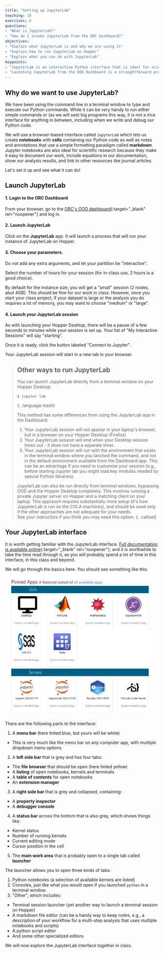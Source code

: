 ```yaml
---
title: "Setting up JupyterLab"
teaching: 10
exercises: 0
questions:
- "What is JupyterLab?"
- "How do I invoke JupyterLab from the ORC Dashboard?"
objectives:
- "Explain what JupyterLab is and why we are using it"
- "Explain how to run JupyterLab on Hopper"
- "Explain what you can do with JupyterLab"
keypoints:
- "JupyterLab is an interactive Python interface that is ideal for scientific work"
- "Launching JupyterLab from the OOD Dashboard is a straightforward process"
---
```


## Why do we want to use JupyterLab? 

We have been using the command line in a terminal window to type and execute our Python commands. 
While it can be very handy to run either simple commands or (as we will see) big programs this way, 
it is not a nice interface for anything in between, including when we write and debug our Python code.

We will use a browser-based interface called `JupyterLab`
which lets us create **notebooks** with **cells** containing our Python code
as well as notes and annotations that use a simple formatting paradigm called **markdown**. 
Jupyter notebooks are also ideal for scientific research because they make it easy to document our work, 
include equations in our documentation, show our analysis results, 
and link to other resources like journal articles. 

Let's set it up and see what it can do!

## Launch JupyterLab

#### 1. Login to the ORC Dashboard

From your browser, go to the [ORC's OOD dashboard](https://ondemand.orc.gmu.edu/){:target="_blank" rel="noopener"}
and log in.

#### 2. Launch JupyterLab

Click on the **JupyterLab** app. It will launch a process that will run your instance of JupyterLab on Hopper.

#### 3. Choose your parameters.

Do not add any extra arguments, and let your partition be "interactive".

Select the number of hours for your session (for in-class use, 2 hours is a good choice).

By default for the instance size, you will get a "small" session (2 nodes, abut 4GB). 
This should be fine for our work in class.
However, once you start your class project, if your dataset is large or the analysis you do
requires a lot of memory, you may want to choose "medium" or "large".

#### 4. Launch your JupyterLab session

As with launching your Hopper Desktop, there will be a pause of a few seconds to minutes
while your session is set up. 
Your list of "My Interactive Sessions" will say "starting".

Once it is ready, click the button labeled "Connect to Jupyter".

Your JupyterLab session will start in a new tab in your browser.

> ## Other ways to run JupyterLab
>
> You can launch JupyterLab directly from a terminal window on your Hopper Desktop:
> ~~~
> $ jupyter lab
> ~~~
> {: .language-bash}
> 
> This method has some differences from using the JupyterLab app in the Dashboard:
> 1. Your JupyterLab session will not appear in your laptop's browser, but in a browser on your Hopper Desktop (Firefox)
> 2. Your JupyterLab session will end when your Desktop session times out - it does not have a separate timer.
> 3. Your JupyterLab session will run with the environment that exists in the terminal window where you lanched the command, and not in the default environment available from the Dashboard app. This can be an advantage if you need to customize your session (e.g., before starting Jupyter lab you might load key modules needed by special Python libraries).
> 
> JupyterLab can also be run directly from terminal windows, bypassing OOD and the Hopper Desktop completely. 
> This involves running a private Jupyter server on Hopper and a matching client on your laptop. 
> This appraoch requires substantially more setup (it's how JupyeterLab is run on the COLA machines), 
> and should be used only if the other approaches are not adequate for your needs.  
> See your instructors if you think you may need this option.
{: .callout}

## Your JupyterLab interface

It is worth getting familiar with the JupyterLab interface. 
[Full documentation is available online](https://jupyterlab.readthedocs.io/en/stable/user/interface.html){:target="_blank" rel="noopener"}, 
and it is worthwhile to take the time read through it, 
as you will probably spend a lot of time in this interface, in this class and beyond.

We will go through the basics here.
You should see something like this:

![JupyterLab interface](../fig/jupyterlab_interface.png)

There are the following parts to the interface:
1. A **menu bar** (here tinted blue, but yours will be white)
  * This is very much like the menu bar on any computer app, with multiple dropdown menu options
2. A **left side bar** that is grey and has four tabs:
  * The **file browser** that should be open (here tinted yellow)
  * A **listing** of open notebooks, kernels and terminals
  * A **table of contents** for open notebooks
  * An **extension manager**
3. A **right side bar** that is grey and collapsed, containing:
  * A **property inspector**
  * A **debugger console**
4. A **status bar** across the bottom that is also grey, which shows things like:
  * Kernel status
  * Number of running kernels
  * Current editing mode
  * Cursor position in the cell
5. The **main work area** that is probably open to a single tab called **launcher**
 
The launcher allows you to open three kinds of tabs:
1. Python notebooks (a selection of available kernels are listed)
2. Consoles, just like what you would open if you launched `python` in a terminal window.
3. "Other", which includes:
  * Terminal session launcher (yet another way to launch a terminal session on Hopper)
  * A markdown file editor (can be a handy way to keep notes, e.g., a description of your workflow for a multi-step analysis that uses multiple notebooks and scripts)
  * A python script editor 
  * And some other specialized editors

We will now explore the JupyterLab interface together in class.
